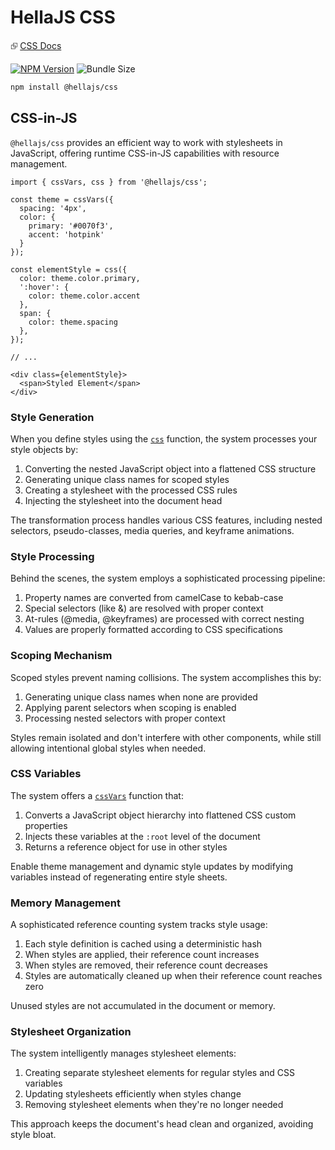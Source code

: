 # HellaJS CSS

⮺ [CSS Docs](https://hellajs.com/packages/css)

[![NPM Version](https://img.shields.io/npm/v/@hellajs/css)](https://www.npmjs.com/package/@hellajs/css)
![Bundle Size](https://deno.bundlejs.com/badge?q=@hellajs/css@0.14.0&treeshake=[*])


```bash
npm install @hellajs/css
```
## CSS-in-JS

`@hellajs/css` provides an efficient way to work with stylesheets in JavaScript, offering runtime CSS-in-JS capabilities with resource management.

```tsx
import { cssVars, css } from '@hellajs/css';

const theme = cssVars({
  spacing: '4px',
  color: {
    primary: '#0070f3',
    accent: 'hotpink'
  }
});

const elementStyle = css({
  color: theme.color.primary,
  ':hover': {
    color: theme.color.accent
  },
  span: {
    color: theme.spacing
  },
});

// ...

<div class={elementStyle}>
  <span>Styled Element</span>
</div>

```

### Style Generation

When you define styles using the [`css`](https://hellajs.com/packages/css/css) function, the system processes your style objects by:

1. Converting the nested JavaScript object into a flattened CSS structure
2. Generating unique class names for scoped styles
3. Creating a stylesheet with the processed CSS rules
4. Injecting the stylesheet into the document head

The transformation process handles various CSS features, including nested selectors, pseudo-classes, media queries, and keyframe animations.

### Style Processing

Behind the scenes, the system employs a sophisticated processing pipeline:

1. Property names are converted from camelCase to kebab-case
2. Special selectors (like &) are resolved with proper context
3. At-rules (@media, @keyframes) are processed with correct nesting
4. Values are properly formatted according to CSS specifications

### Scoping Mechanism

Scoped styles prevent naming collisions. The system accomplishes this by:

1. Generating unique class names when none are provided
2. Applying parent selectors when scoping is enabled
3. Processing nested selectors with proper context

Styles remain isolated and don't interfere with other components, while still allowing intentional global styles when needed.

### CSS Variables

The system offers a [`cssVars`](https://hellajs.com/packages/css/cssVars) function that:

1. Converts a JavaScript object hierarchy into flattened CSS custom properties
2. Injects these variables at the `:root` level of the document
3. Returns a reference object for use in other styles

Enable theme management and dynamic style updates by modifying variables instead of regenerating entire style sheets.

### Memory Management

A sophisticated reference counting system tracks style usage:

1. Each style definition is cached using a deterministic hash
2. When styles are applied, their reference count increases
3. When styles are removed, their reference count decreases
4. Styles are automatically cleaned up when their reference count reaches zero

Unused styles are not accumulated in the document or memory.

### Stylesheet Organization

The system intelligently manages stylesheet elements:

1. Creating separate stylesheet elements for regular styles and CSS variables
2. Updating stylesheets efficiently when styles change
3. Removing stylesheet elements when they're no longer needed

This approach keeps the document's head clean and organized, avoiding style bloat.